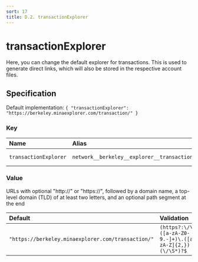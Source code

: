 ```yaml
---
sort: 17
title: D.2. transactionExplorer
---
```


# transactionExplorer

Here, you can change the default explorer for transactions. This is used to generate direct links, which will also be stored in the respective account files.


## Specification

Default implementation: ```{ "transactionExplorer": "https://berkeley.minaexplorer.com/transaction/" }```

### Key

| **Name** | **Alias** | **Methods** | **Category** |  
|:--|:--|:--|:--|
| ```transactionExplorer``` | ```network__berkeley__explorer__transaction``` | [setEnvironment](../methods/setEnvironment.html#options), [deployContract](../methods/deployContract.html#options) | [Network](../options/#network) |

### Value

URLs with optional "http://" or "https://", followed by a domain name, a top-level domain (TLD) of at least two letters, and an optional path segment at the end

| **Default** | **Validation** | **Type** |
|:--|:--|:--|
| ```"https://berkeley.minaexplorer.com/transaction/"``` | ```(https?:\/\/)?([a-zA-Z0-9.-]+)\.([a-zA-Z]{2,})(\/\S*)?$``` | ```string``` |

